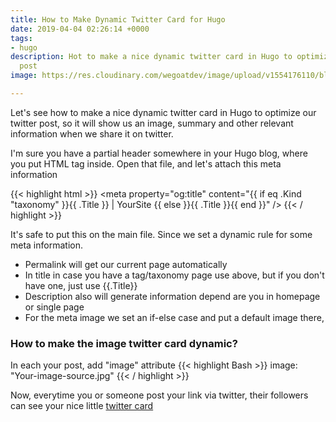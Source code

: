 ```yaml
---
title: How to Make Dynamic Twitter Card for Hugo
date: 2019-04-04 02:26:14 +0000
tags:
- hugo
description: Hot to make a nice dynamic twitter card in Hugo to optimize our twitter
  post
image: https://res.cloudinary.com/wegoatdev/image/upload/v1554176110/blog/Screen_Shot_2019-04-02_at_11.27.21_AM.png

---
```

Let's see how to make a nice dynamic twitter card in Hugo to optimize our twitter post, so it will show us an image, summary and other relevant information when we share it on twitter.

I'm sure you have a partial header somewhere in your Hugo blog, where you put HTML <head> tag inside. Open that file, and let's attach this meta information

{{< highlight html >}}
<meta name="twitter:card" content="summary" />
<meta name="twitter:site" content="YOURSITENAME" />
<meta name="twitter:creator" content="YOURNAME" />
<meta property="og:url" content="{{ .Permalink }}" />
<meta property="og:title" content="{{ if eq .Kind "taxonomy" }}{{ .Title }} | YourSite {{ else }}{{ .Title }}{{ end }}" />
<meta property="og:description" content="{{ if .Description }} {{ .Description }} {{ else }} {{ .Site.Params.Description }} - {{ .Title }} {{ end }}" />
<meta property="og:image" content="{{if .Params.image}}{{.Params.image}}{{else}}YourDefaultImage{{end}}" />
{{< / highlight >}}

It's safe to put this on the main file. Since we set a dynamic rule for some meta information.

* Permalink will get our current page automatically
* In title in case you have a tag/taxonomy page use above, but if you don't have one, just use {{.Title}}
* Description also will generate information depend are you in homepage or single page
* For the meta image we set an if-else case and put a default image there,

### How to make the image twitter card dynamic?

In each your post, add "image" attribute
{{< highlight Bash >}}
image: "Your-image-source.jpg"
{{< / highlight >}}

Now, everytime you or someone post your link via twitter, their followers can see your nice little [twitter card](https://developer.twitter.com/en/docs/tweets/optimize-with-cards/guides/getting-started.html)